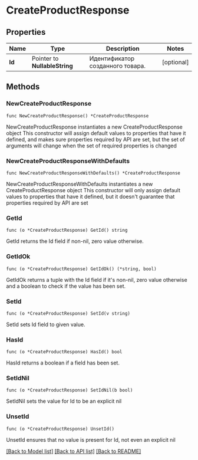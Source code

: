 # CreateProductResponse

## Properties

Name | Type | Description | Notes
------------ | ------------- | ------------- | -------------
**Id** | Pointer to **NullableString** | Идентификатор созданного товара. | [optional] 

## Methods

### NewCreateProductResponse

`func NewCreateProductResponse() *CreateProductResponse`

NewCreateProductResponse instantiates a new CreateProductResponse object
This constructor will assign default values to properties that have it defined,
and makes sure properties required by API are set, but the set of arguments
will change when the set of required properties is changed

### NewCreateProductResponseWithDefaults

`func NewCreateProductResponseWithDefaults() *CreateProductResponse`

NewCreateProductResponseWithDefaults instantiates a new CreateProductResponse object
This constructor will only assign default values to properties that have it defined,
but it doesn't guarantee that properties required by API are set

### GetId

`func (o *CreateProductResponse) GetId() string`

GetId returns the Id field if non-nil, zero value otherwise.

### GetIdOk

`func (o *CreateProductResponse) GetIdOk() (*string, bool)`

GetIdOk returns a tuple with the Id field if it's non-nil, zero value otherwise
and a boolean to check if the value has been set.

### SetId

`func (o *CreateProductResponse) SetId(v string)`

SetId sets Id field to given value.

### HasId

`func (o *CreateProductResponse) HasId() bool`

HasId returns a boolean if a field has been set.

### SetIdNil

`func (o *CreateProductResponse) SetIdNil(b bool)`

 SetIdNil sets the value for Id to be an explicit nil

### UnsetId
`func (o *CreateProductResponse) UnsetId()`

UnsetId ensures that no value is present for Id, not even an explicit nil

[[Back to Model list]](../README.md#documentation-for-models) [[Back to API list]](../README.md#documentation-for-api-endpoints) [[Back to README]](../README.md)


